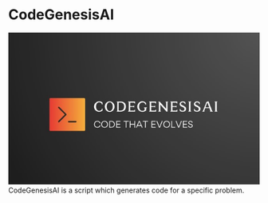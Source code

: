 #  CodeGenesisAI
![CodeGenesisAI Logo](./Images/logo.jpg)
CodeGenesisAI is a script which generates code for a specific problem.




